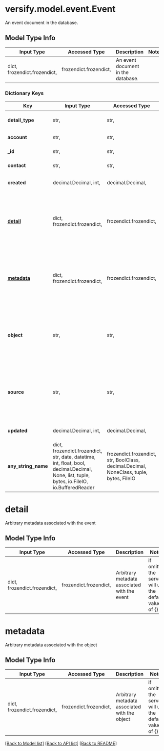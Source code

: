# versify.model.event.Event

An event document in the database.

## Model Type Info
Input Type | Accessed Type | Description | Notes
------------ | ------------- | ------------- | -------------
dict, frozendict.frozendict,  | frozendict.frozendict,  | An event document in the database. | 

### Dictionary Keys
Key | Input Type | Accessed Type | Description | Notes
------------ | ------------- | ------------- | ------------- | -------------
**detail_type** | str,  | str,  | The type of event. For example, order.placed. | 
**account** | str,  | str,  | The account the event belongs to | 
**_id** | str,  | str,  | Unique identifier for the event | [optional] 
**contact** | str,  | str,  | The contact the event is for | [optional] 
**created** | decimal.Decimal, int,  | decimal.Decimal,  | The timestamp when the event was created | [optional] 
**[detail](#detail)** | dict, frozendict.frozendict,  | frozendict.frozendict,  | Arbitrary metadata associated with the event | [optional] if omitted the server will use the default value of {}
**[metadata](#metadata)** | dict, frozendict.frozendict,  | frozendict.frozendict,  | Arbitrary metadata associated with the object | [optional] if omitted the server will use the default value of {}
**object** | str,  | str,  | The object type. Always \&quot;event\&quot; | [optional] if omitted the server will use the default value of "event"
**source** | str,  | str,  | The source of the event | [optional] if omitted the server will use the default value of "versify"
**updated** | decimal.Decimal, int,  | decimal.Decimal,  | The timestamp when the event was last updated | [optional] 
**any_string_name** | dict, frozendict.frozendict, str, date, datetime, int, float, bool, decimal.Decimal, None, list, tuple, bytes, io.FileIO, io.BufferedReader | frozendict.frozendict, str, BoolClass, decimal.Decimal, NoneClass, tuple, bytes, FileIO | any string name can be used but the value must be the correct type | [optional]

# detail

Arbitrary metadata associated with the event

## Model Type Info
Input Type | Accessed Type | Description | Notes
------------ | ------------- | ------------- | -------------
dict, frozendict.frozendict,  | frozendict.frozendict,  | Arbitrary metadata associated with the event | if omitted the server will use the default value of {}

# metadata

Arbitrary metadata associated with the object

## Model Type Info
Input Type | Accessed Type | Description | Notes
------------ | ------------- | ------------- | -------------
dict, frozendict.frozendict,  | frozendict.frozendict,  | Arbitrary metadata associated with the object | if omitted the server will use the default value of {}

[[Back to Model list]](../../README.md#documentation-for-models) [[Back to API list]](../../README.md#documentation-for-api-endpoints) [[Back to README]](../../README.md)

